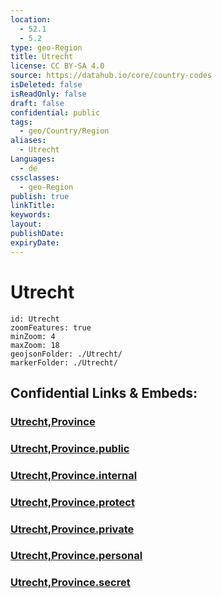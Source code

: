 ```yaml
---
location:
  - 52.1
  - 5.2
type: geo-Region
title: Utrecht
license: CC BY-SA 4.0
source: https://datahub.io/core/country-codes
isDeleted: false
isReadOnly: false
draft: false
confidential: public
tags:
  - geo/Country/Region
aliases:
  - Utrecht
Languages:
  - de
cssclasses:
  - geo-Region
publish: true
linkTitle:
keywords:
layout:
publishDate:
expiryDate:
---
```


# Utrecht

```leaflet
id: Utrecht
zoomFeatures: true 
minZoom: 4 
maxZoom: 18
geojsonFolder: ./Utrecht/
markerFolder: ./Utrecht/
```


## Confidential Links & Embeds: 

### [Utrecht,Province](/_Standards/Earth/Continent/Europe/Europe~West/Netherlands/Provinces~Netherlands/Utrecht,Province.md) 

### [Utrecht,Province.public](/_public/Earth/Continent/Europe/Europe~West/Netherlands/Provinces~Netherlands/Utrecht,Province.public.md) 

### [Utrecht,Province.internal](/_internal/Earth/Continent/Europe/Europe~West/Netherlands/Provinces~Netherlands/Utrecht,Province.internal.md) 

### [Utrecht,Province.protect](/_protect/Earth/Continent/Europe/Europe~West/Netherlands/Provinces~Netherlands/Utrecht,Province.protect.md) 

### [Utrecht,Province.private](/_private/Earth/Continent/Europe/Europe~West/Netherlands/Provinces~Netherlands/Utrecht,Province.private.md) 

### [Utrecht,Province.personal](/_personal/Earth/Continent/Europe/Europe~West/Netherlands/Provinces~Netherlands/Utrecht,Province.personal.md) 

### [Utrecht,Province.secret](/_secret/Earth/Continent/Europe/Europe~West/Netherlands/Provinces~Netherlands/Utrecht,Province.secret.md)

